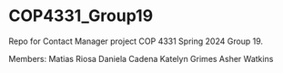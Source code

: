 # COP4331_Group19

Repo for Contact Manager project COP 4331 Spring 2024 Group 19.

Members:
Matias Riosa
Daniela Cadena
Katelyn Grimes
Asher Watkins
